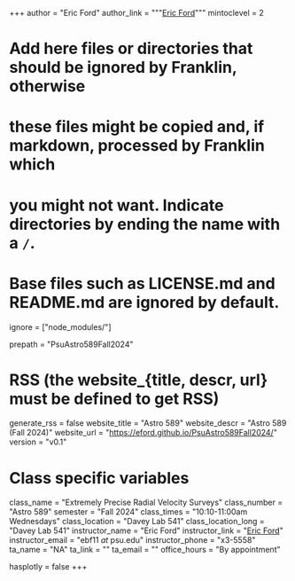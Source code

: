 +++
author = "Eric Ford"
author_link = """<a href="https://science.psu.edu/astro/people/ebf11">Eric Ford</a>"""
mintoclevel = 2

# Add here files or directories that should be ignored by Franklin, otherwise
# these files might be copied and, if markdown, processed by Franklin which
# you might not want. Indicate directories by ending the name with a `/`.
# Base files such as LICENSE.md and README.md are ignored by default.
ignore = ["node_modules/"]

prepath = "PsuAstro589Fall2024"


# RSS (the website_{title, descr, url} must be defined to get RSS)
generate_rss = false
website_title = "Astro 589"
website_descr = "Astro 589 (Fall 2024)"
website_url   = "https://eford.github.io/PsuAstro589Fall2024/"
version = "v0.1"

# Class specific variables
class_name = "Extremely Precise Radial Velocity Surveys"
class_number = "Astro 589"
semester = "Fall 2024"
class_times = "10:10-11:00am Wednesdays"
class_location = "Davey Lab 541"
class_location_long = "Davey Lab 541"
instructor_name = "Eric Ford"
instructor_link = "[Eric Ford](https://science.psu.edu/astro/people/ebf11)"
instructor_email = "ebf11 _at_ psu.edu"
instructor_phone = "x3-5558"
ta_name = "NA" 
ta_link = "[]()" 
ta_email = "" 
office_hours = "By appointment"


hasplotly = false
+++
